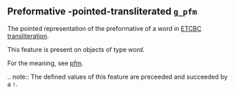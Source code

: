 Preformative -pointed-transliterated `g_pfm`
---------------------------------------------------------------------------------

The pointed representation of the preformative of a word in
[ETCBC transliteration](https://shebanq.ancient-data.org/shebanq/static/docs/ETCBC4-transcription.pdf).

This feature is present on objects of type *word*.

For the meaning, see [pfm](pfm).

.. note::
    The defined values of this feature are preceeded and succeeded by a `!`.


